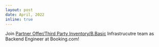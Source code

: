 ```yaml
---
layout: post
date: April, 2022
inline: true
---
```


Join [Partner Offer/Third Party Inventory/B.Basic](https://www.mirai.com/blog/booking-com-is-now-offering-third-party-inventory-with-booking-basic/) Infrastrucutre team as Backend Engineer at Booking.com!
